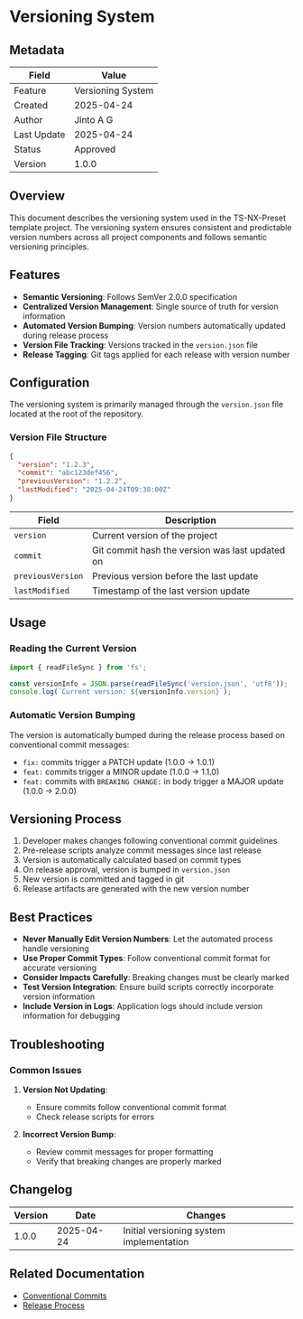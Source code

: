 # Versioning System

## Metadata

| Field       | Value             |
| ----------- | ----------------- |
| Feature     | Versioning System |
| Created     | 2025-04-24        |
| Author      | Jinto A G         |
| Last Update | 2025-04-24        |
| Status      | Approved          |
| Version     | 1.0.0             |

## Overview

This document describes the versioning system used in the TS-NX-Preset template project. The versioning system ensures consistent and predictable version numbers across all project components and follows semantic versioning principles.

## Features

- **Semantic Versioning**: Follows SemVer 2.0.0 specification
- **Centralized Version Management**: Single source of truth for version information
- **Automated Version Bumping**: Version numbers automatically updated during release process
- **Version File Tracking**: Versions tracked in the `version.json` file
- **Release Tagging**: Git tags applied for each release with version number

## Configuration

The versioning system is primarily managed through the `version.json` file located at the root of the repository.

### Version File Structure

```json
{
  "version": "1.2.3",
  "commit": "abc123def456",
  "previousVersion": "1.2.2",
  "lastModified": "2025-04-24T09:30:00Z"
}
```

| Field             | Description                                     |
| ----------------- | ----------------------------------------------- |
| `version`         | Current version of the project                  |
| `commit`          | Git commit hash the version was last updated on |
| `previousVersion` | Previous version before the last update         |
| `lastModified`    | Timestamp of the last version update            |

## Usage

### Reading the Current Version

```typescript
import { readFileSync } from 'fs';

const versionInfo = JSON.parse(readFileSync('version.json', 'utf8'));
console.log(`Current version: ${versionInfo.version}`);
```

### Automatic Version Bumping

The version is automatically bumped during the release process based on conventional commit messages:

- `fix:` commits trigger a PATCH update (1.0.0 → 1.0.1)
- `feat:` commits trigger a MINOR update (1.0.0 → 1.1.0)
- `feat:` commits with `BREAKING CHANGE:` in body trigger a MAJOR update (1.0.0 → 2.0.0)

## Versioning Process

1. Developer makes changes following conventional commit guidelines
2. Pre-release scripts analyze commit messages since last release
3. Version is automatically calculated based on commit types
4. On release approval, version is bumped in `version.json`
5. New version is committed and tagged in git
6. Release artifacts are generated with the new version number

## Best Practices

- **Never Manually Edit Version Numbers**: Let the automated process handle versioning
- **Use Proper Commit Types**: Follow conventional commit format for accurate versioning
- **Consider Impacts Carefully**: Breaking changes must be clearly marked
- **Test Version Integration**: Ensure build scripts correctly incorporate version information
- **Include Version in Logs**: Application logs should include version information for debugging

## Troubleshooting

### Common Issues

1. **Version Not Updating**:

   - Ensure commits follow conventional commit format
   - Check release scripts for errors

2. **Incorrect Version Bump**:
   - Review commit messages for proper formatting
   - Verify that breaking changes are properly marked

## Changelog

| Version | Date       | Changes                                  |
| ------- | ---------- | ---------------------------------------- |
| 1.0.0   | 2025-04-24 | Initial versioning system implementation |

## Related Documentation

- [Conventional Commits](./conventional-commits.md)
- [Release Process](./releases.md)
